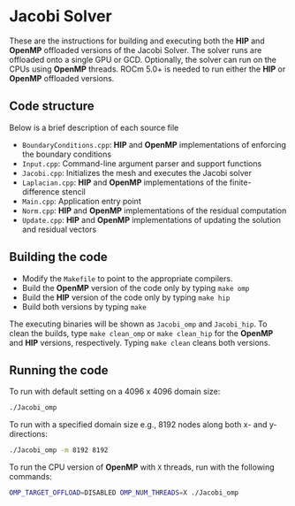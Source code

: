 <!---
Copyright (c) 2023, Advanced Micro Devices, Inc. All rights reserved.
--->

# Jacobi Solver

These are the instructions for building and executing both the **HIP** and **OpenMP** offloaded versions
of the Jacobi Solver. The solver runs are offloaded onto a single GPU or GCD. Optionally, the solver can
run on the CPUs using **OpenMP** threads. ROCm 5.0+ is needed to run either the
**HIP** or **OpenMP** offloaded versions.

## Code structure

Below is a brief description of each source file

* `BoundaryConditions.cpp`: **HIP** and **OpenMP** implementations of enforcing the boundary conditions
* `Input.cpp`: Command-line argument parser and support functions
* `Jacobi.cpp`: Initializes the mesh and executes the Jacobi solver
* `Laplacian.cpp`: **HIP** and **OpenMP** implementations of the finite-difference stencil
* `Main.cpp`: Application entry point
* `Norm.cpp`: **HIP** and **OpenMP** implementations of the residual computation
* `Update.cpp`: **HIP** and **OpenMP** implementations of updating the solution and residual vectors

## Building the code

* Modify the `Makefile` to point to the appropriate compilers.
* Build the **OpenMP** version of the code only by typing `make omp`
* Build the **HIP** version of the code only by typing `make hip`
* Build both versions by typing `make`

The executing binaries will be shown as `Jacobi_omp` and `Jacobi_hip`. To clean the builds, type
`make clean_omp` or `make clean_hip` for the **OpenMP** and **HIP** versions, respectively. Typing
`make clean` cleans both versions.

## Running the code

To run with default setting on a 4096 x 4096 domain size:

```bash
./Jacobi_omp
```

To run with a specified domain size e.g., 8192 nodes along both x- and y-directions:

```bash
./Jacobi_omp -m 8192 8192
```

To run the CPU version of **OpenMP** with `X` threads, run with the following commands:

```bash
OMP_TARGET_OFFLOAD=DISABLED OMP_NUM_THREADS=X ./Jacobi_omp
```
